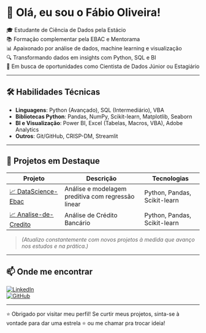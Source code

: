 # 👋 Olá, eu sou o Fábio Oliveira!

🎓 Estudante de Ciência de Dados pela Estácio  
📚 Formação complementar pela EBAC e Mentorama  
📊 Apaixonado por análise de dados, machine learning e visualização  
🔍 Transformando dados em insights com Python, SQL e BI  
🚀 Em busca de oportunidades como Cientista de Dados Júnior ou Estagiário

---

## 🛠️ Habilidades Técnicas

- **Linguagens**: Python (Avançado), SQL (Intermediário), VBA  
- **Bibliotecas Python**: Pandas, NumPy, Scikit-learn, Matplotlib, Seaborn  
- **BI e Visualização**: Power BI, Excel (Tabelas, Macros, VBA), Adobe Analytics  
- **Outros**: Git/GitHub, CRISP-DM, Streamlit

---

## 🚀 Projetos em Destaque

| Projeto | Descrição | Tecnologias |
|--------|-----------|-------------|
| [📈 DataScience-Ebac](https://github.com/fabiooliveira95/DataScience-Ebac) | Análise e modelagem preditiva com regressão linear | Python, Pandas, Scikit-learn |
| [📈 Analise-de-Credito](https://github.com/fabiooliveira95/Analise-de-Credito) | Análise de Crédito Bancário | Python, Pandas, Scikit-learn |

> *(Atualizo constantemente com novos projetos à medida que avanço nos estudos e na prática.)*

---

## 📫 Onde me encontrar

[![LinkedIn](https://img.shields.io/badge/LinkedIn-fabiooliveira95-blue?logo=linkedin)](https://www.linkedin.com/in/fabiooliveira95)  
[![GitHub](https://img.shields.io/badge/GitHub-@fabiooliveira95-181717?logo=github)](https://github.com/fabiooliveira95)

---

⭐ Obrigado por visitar meu perfil! Se curtir meus projetos, sinta-se à vontade para dar uma estrela ⭐ ou me chamar pra trocar ideia!

